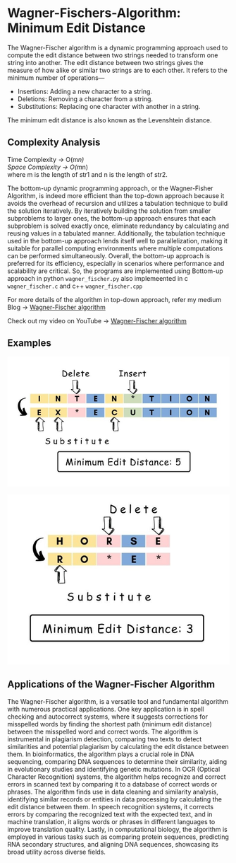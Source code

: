 # Wagner-Fischers-Algorithm: Minimum Edit Distance
The Wagner-Fischer algorithm is a dynamic programming approach used to compute the edit distance between two strings needed to transform one string into another. The edit distance between two strings gives the measure of how alike or similar two strings are to each other. It refers to the minimum number of operations—
* Insertions: Adding a new character to a string.
* Deletions: Removing a character from a string.
* Substitutions: Replacing one character with another in a string.

The minimum edit distance is also known as the Levenshtein distance.

## Complexity Analysis
Time Complexity -> O(m*n)  
Space Complexity -> O(m*n)  
where m is the length of str1 and n is the length of str2.  

The bottom-up dynamic programming approach, or the Wagner-Fisher Algorithm, is indeed more efficient than the top-down approach because it avoids the overhead of recursion and utilizes a tabulation technique to build the solution iteratively. By iteratively building the solution from smaller subproblems to larger ones, the bottom-up approach ensures that each subproblem is solved exactly once, eliminate redundancy by calculating and reusing values in a tabulated manner. Additionally, the tabulation technique used in the bottom-up approach lends itself well to parallelization, making it suitable for parallel computing environments where multiple computations can be performed simultaneously. Overall, the bottom-up approach is preferred for its efficiency, especially in scenarios where performance and scalability are critical.
So, the programs are implemented using Bottom-up approach in python `wagner_fischer.py` also implemeented in c `wagner_fischer.c` and c++ `wagner_fischer.cpp`

For more details of the algorithm in top-down approach, refer my medium Blog -> [Wagner-Fischer algorithm](https://en.wikipedia.org/wiki/Wagner%E2%80%93Fischer_algorithm)  

Check out my video on YouTube -> [Wagner-Fischer algorithm](https://youtu.be/fe-qexk0-m4)


## Examples
![Wagner Fischer example](images/example1.jpg)   

![Wagner Fischer example](images/example2.jpg)   

## Applications of the Wagner-Fischer Algorithm
The Wagner-Fischer algorithm, is a versatile tool and fundamental algorithm with numerous practical applications. One key application is in spell checking and autocorrect systems, where it suggests corrections for misspelled words by finding the shortest path (minimum edit distance) between the misspelled word and correct words. The algorithm is instrumental in plagiarism detection, comparing two texts to detect similarities and potential plagiarism by calculating the edit distance between them. In bioinformatics, the algorithm plays a crucial role in DNA sequencing, comparing DNA sequences to determine their similarity, aiding in evolutionary studies and identifying genetic mutations. In OCR (Optical Character Recognition) systems, the algorithm helps recognize and correct errors in scanned text by comparing it to a database of correct words or phrases. The algorithm finds use in data cleaning and similarity analysis, identifying similar records or entities in data processing by calculating the edit distance between them. In speech recognition systems, it corrects errors by comparing the recognized text with the expected text, and in machine translation, it aligns words or phrases in different languages to improve translation quality. Lastly, in computational biology, the algorithm is employed in various tasks such as comparing protein sequences, predicting RNA secondary structures, and aligning DNA sequences, showcasing its broad utility across diverse fields.
